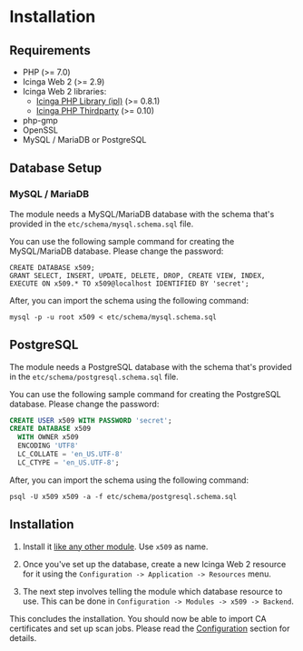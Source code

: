 # <a id="Installation"></a>Installation

## Requirements

* PHP (>= 7.0)
* Icinga Web 2 (>= 2.9)
* Icinga Web 2 libraries:
  * [Icinga PHP Library (ipl)](https://github.com/Icinga/icinga-php-library) (>= 0.8.1)
  * [Icinga PHP Thirdparty](https://github.com/Icinga/icinga-php-thirdparty) (>= 0.10)
* php-gmp
* OpenSSL
* MySQL / MariaDB or PostgreSQL

## Database Setup

### MySQL / MariaDB

The module needs a MySQL/MariaDB database with the schema that's provided in the `etc/schema/mysql.schema.sql` file.

You can use the following sample command for creating the MySQL/MariaDB database. Please change the password:

```
CREATE DATABASE x509;
GRANT SELECT, INSERT, UPDATE, DELETE, DROP, CREATE VIEW, INDEX, EXECUTE ON x509.* TO x509@localhost IDENTIFIED BY 'secret';
```

After, you can import the schema using the following command:

```
mysql -p -u root x509 < etc/schema/mysql.schema.sql
```

## PostgreSQL

The module needs a PostgreSQL database with the schema that's provided in the `etc/schema/postgresql.schema.sql` file.

You can use the following sample command for creating the PostgreSQL database. Please change the password:

```sql
CREATE USER x509 WITH PASSWORD 'secret';
CREATE DATABASE x509
  WITH OWNER x509
  ENCODING 'UTF8'
  LC_COLLATE = 'en_US.UTF-8'
  LC_CTYPE = 'en_US.UTF-8';
```

After, you can import the schema using the following command:

```
psql -U x509 x509 -a -f etc/schema/postgresql.schema.sql
```

## Installation

1. Install it [like any other module](https://icinga.com/docs/icinga-web-2/latest/doc/08-Modules/#installation).
Use `x509` as name.

2. Once you've set up the database, create a new Icinga Web 2 resource for it using the
`Configuration -> Application -> Resources` menu.

3. The next step involves telling the module which database resource to use. This can be done in
`Configuration -> Modules -> x509 -> Backend`.

This concludes the installation. You should now be able to import CA certificates and set up scan jobs.
Please read the [Configuration](03-Configuration.md) section for details.
